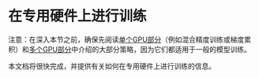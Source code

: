 <!--版权2022 HuggingFace团队。版权所有。

根据Apache许可证2.0版（“许可证”）许可；您可能不使用此文件，除非符合
许可证。您可以在以下位置获取许可证的副本

http://www.apache.org/licenses/LICENSE-2.0

除非适用法律要求或书面同意，根据许可证分发的软件是根据
"按原样"分发，不附带任何明示或暗示的条件。请参阅许可证条款

⚠️请注意，此文件为Markdown格式，但包含特定于我们的文档生成器（类似于MDX）的语法，可能无法正常显示在Markdown查看器中。

-->

# 在专用硬件上进行训练

<Tip>

 注意：在深入本节之前，确保先阅读[单个GPU部分](perf_train_gpu_one.md)（例如混合精度训练或梯度累积）和[多个GPU部分](perf_train_gpu_many.md)中介绍的大部分策略，因为它们都适用于一般的模型训练。

</Tip>

本文档将很快完成，并提供有关如何在专用硬件上进行训练的信息。